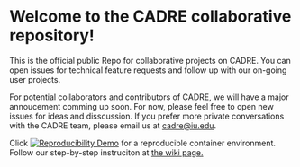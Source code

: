 # Welcome to the CADRE collaborative repository!
This is the official public Repo for collaborative projects on CADRE. You can open issues for technical feature requests and follow up with our on-going user projects.

For potential collaborators and contributors of CADRE, we will have a major annoucement comming up soon. For now, please feel free to open new issues for ideas and disscussion. If you prefer more private conversations with the CADRE team, please email us at cadre@iu.edu.

Click [![Reproducibility Demo](https://mybinder.org/badge_logo.svg)](https://mybinder.org/v2/gh/iuni-cadre/ReproducibilityDemo.git/6eb89260dce84852623bc456311f409907235feb?filepath=%2Fcode-data%2FdataTransformation.ipynb) for a reproducible container environment. Follow our step-by-step instruciton at [the wiki page.](https://github.com/iuni-cadre/ReproducibilityDemo/wiki/A-demo-of-reproducibility)
